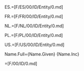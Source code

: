 ES.=[F/ES/00/ID/Entity/0.md]

FR.=[F/FR/00/ID/Entity/0.md]

NL.=[F/NL/00/ID/Entity/0.md]

PL.=[F/PL/00/ID/Entity/0.md]

US.=[F/US/00/ID/Entity/0.md]

Name.Full={Name.Given} {Name.Inc}

=[F/00/ID/0.md]